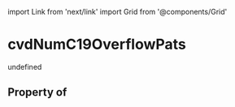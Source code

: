 import Link from 'next/link'
import Grid from '@components/Grid'

# cvdNumC19OverflowPats

undefined

## Property of



